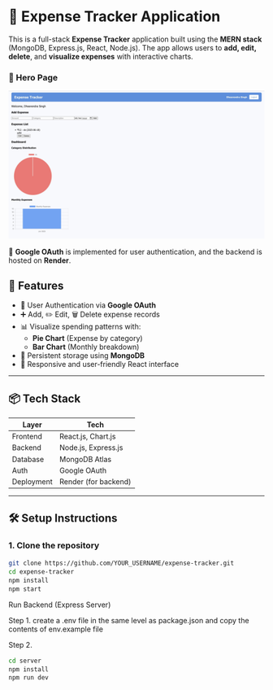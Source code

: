 # 💸 Expense Tracker Application

This is a full-stack **Expense Tracker** application built using the **MERN stack** (MongoDB, Express.js, React, Node.js). The app allows users to **add, edit, delete**, and **visualize expenses** with interactive charts. 

### 🔐 Hero Page
![Hero Page](./website-demo/Hero-Page.jpeg)

🔐 **Google OAuth** is implemented for user authentication, and the backend is hosted on **Render**.

## 🚀 Features

- 🔐 User Authentication via **Google OAuth**
- ➕ Add, ✏️ Edit, 🗑 Delete expense records
- 📊 Visualize spending patterns with:
  - **Pie Chart** (Expense by category)
  - **Bar Chart** (Monthly breakdown)
- 💾 Persistent storage using **MongoDB**
- 📱 Responsive and user-friendly React interface

---

## 📦 Tech Stack

| Layer       | Tech                     |
|-------------|--------------------------|
| Frontend    | React.js, Chart.js       |
| Backend     | Node.js, Express.js      |
| Database    | MongoDB Atlas            |
| Auth        | Google OAuth             |
| Deployment  | Render (for backend)     |

---

## 🛠 Setup Instructions

### 1. Clone the repository

```bash
git clone https://github.com/YOUR_USERNAME/expense-tracker.git
cd expense-tracker
npm install
npm start
```

Run Backend (Express Server)

Step 1. create a .env file in the same level as package.json and copy the contents of env.example file

Step 2.
```bash
cd server
npm install
npm run dev
```
